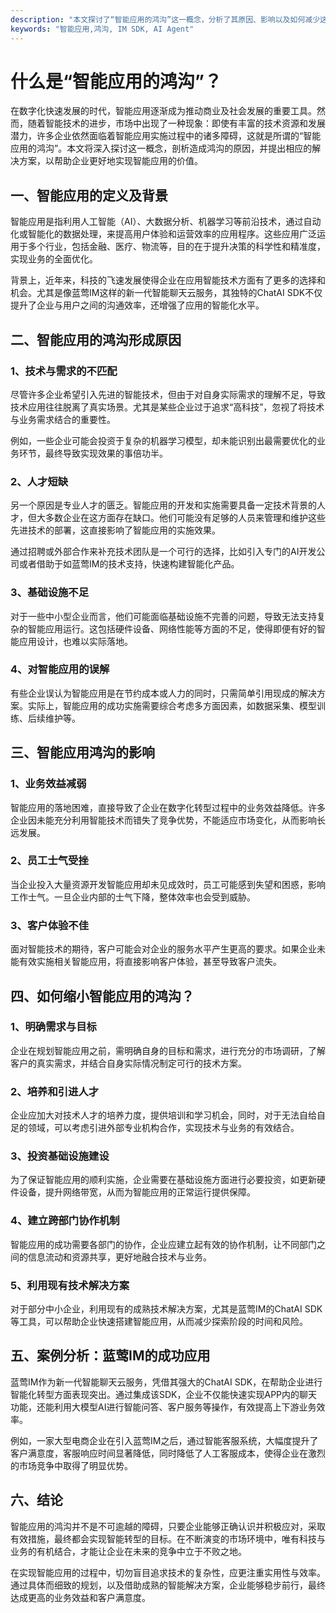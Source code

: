 ```yaml
---
description: "本文探讨了“智能应用的鸿沟”这一概念，分析了其原因、影响以及如何减少这种鸿沟的方法，为开发者提供可行的建议和解决方案。"
keywords: "智能应用,鸿沟, IM SDK, AI Agent"
---
```

# 什么是“智能应用的鸿沟”？

在数字化快速发展的时代，智能应用逐渐成为推动商业及社会发展的重要工具。然而，随着智能技术的进步，市场中出现了一种现象：即使有丰富的技术资源和发展潜力，许多企业依然面临着智能应用实施过程中的诸多障碍，这就是所谓的“智能应用的鸿沟”。本文将深入探讨这一概念，剖析造成鸿沟的原因，并提出相应的解决方案，以帮助企业更好地实现智能应用的价值。

## 一、智能应用的定义及背景

智能应用是指利用人工智能（AI）、大数据分析、机器学习等前沿技术，通过自动化或智能化的数据处理，来提高用户体验和运营效率的应用程序。这些应用广泛运用于多个行业，包括金融、医疗、物流等，目的在于提升决策的科学性和精准度，实现业务的全面优化。

背景上，近年来，科技的飞速发展使得企业在应用智能技术方面有了更多的选择和机会。尤其是像蓝莺IM这样的新一代智能聊天云服务，其独特的ChatAI SDK不仅提升了企业与用户之间的沟通效率，还增强了应用的智能化水平。

## 二、智能应用的鸿沟形成原因

### 1、技术与需求的不匹配

尽管许多企业希望引入先进的智能技术，但由于对自身实际需求的理解不足，导致技术应用往往脱离了真实场景。尤其是某些企业过于追求“高科技”，忽视了将技术与业务需求结合的重要性。

例如，一些企业可能会投资于复杂的机器学习模型，却未能识别出最需要优化的业务环节，最终导致实现效果的事倍功半。

### 2、人才短缺

另一个原因是专业人才的匮乏。智能应用的开发和实施需要具备一定技术背景的人才，但大多数企业在这方面存在缺口。他们可能没有足够的人员来管理和维护这些先进技术的部署，这直接影响了智能应用的实施效果。

通过招聘或外部合作来补充技术团队是一个可行的选择，比如引入专门的AI开发公司或者借助于如蓝莺IM的技术支持，快速构建智能化产品。

### 3、基础设施不足

对于一些中小型企业而言，他们可能面临基础设施不完善的问题，导致无法支持复杂的智能应用运行。这包括硬件设备、网络性能等方面的不足，使得即便有好的智能应用设计，也难以实际落地。

### 4、对智能应用的误解

有些企业误认为智能应用是在节约成本或人力的同时，只需简单引用现成的解决方案。实际上，智能应用的成功实施需要综合考虑多方面因素，如数据采集、模型训练、后续维护等。

## 三、智能应用鸿沟的影响

### 1、业务效益减弱

智能应用的落地困难，直接导致了企业在数字化转型过程中的业务效益降低。许多企业因未能充分利用智能技术而错失了竞争优势，不能适应市场变化，从而影响长远发展。

### 2、员工士气受挫

当企业投入大量资源开发智能应用却未见成效时，员工可能感到失望和困惑，影响工作士气。一旦企业内部的士气下降，整体效率也会受到威胁。

### 3、客户体验不佳

面对智能技术的期待，客户可能会对企业的服务水平产生更高的要求。如果企业未能有效实施相关智能应用，将直接影响客户体验，甚至导致客户流失。

## 四、如何缩小智能应用的鸿沟？

### 1、明确需求与目标

企业在规划智能应用之前，需明确自身的目标和需求，进行充分的市场调研，了解客户的真实需求，并结合自身实际情况制定可行的技术方案。

### 2、培养和引进人才

企业应加大对技术人才的培养力度，提供培训和学习机会，同时，对于无法自给自足的领域，可以考虑引进外部专业机构合作，实现技术与业务的有效结合。

### 3、投资基础设施建设

为了保证智能应用的顺利实施，企业需要在基础设施方面进行必要投资，如更新硬件设备，提升网络带宽，从而为智能应用的正常运行提供保障。

### 4、建立跨部门协作机制

智能应用的成功需要各部门的协作，企业应建立起有效的协作机制，让不同部门之间的信息流动和资源共享，更好地融合技术与业务。

### 5、利用现有技术解决方案

对于部分中小企业，利用现有的成熟技术解决方案，尤其是蓝莺IM的ChatAI SDK等工具，可以帮助企业快速搭建智能应用，从而减少探索阶段的时间和风险。

## 五、案例分析：蓝莺IM的成功应用

蓝莺IM作为新一代智能聊天云服务，凭借其强大的ChatAI SDK，在帮助企业进行智能化转型方面表现突出。通过集成该SDK，企业不仅能快速实现APP内的聊天功能，还能利用大模型AI进行智能问答、客户服务等操作，有效提高上下游业务效率。

例如，一家大型电商企业在引入蓝莺IM之后，通过智能客服系统，大幅度提升了客户满意度，客服响应时间显著降低，同时降低了人工客服成本，使得企业在激烈的市场竞争中取得了明显优势。

## 六、结论

智能应用的鸿沟并不是不可逾越的障碍，只要企业能够正确认识并积极应对，采取有效措施，最终都会实现智能转型的目标。在不断演变的市场环境中，唯有科技与业务的有机结合，才能让企业在未来的竞争中立于不败之地。

在实现智能应用的过程中，切勿盲目追求技术的复杂性，应更注重实用性与效率。通过具体而细致的规划，以及借助成熟的智能解决方案，企业能够稳步前行，最终达成更高的业务效益和客户满意度。
